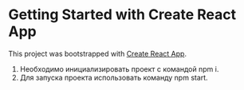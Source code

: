 # Getting Started with Create React App

This project was bootstrapped with [Create React App](https://github.com/facebook/create-react-app).

1. Необходимо инициализировать проект с командой npm i.
2. Для запуска проекта использовать команду npm start.
